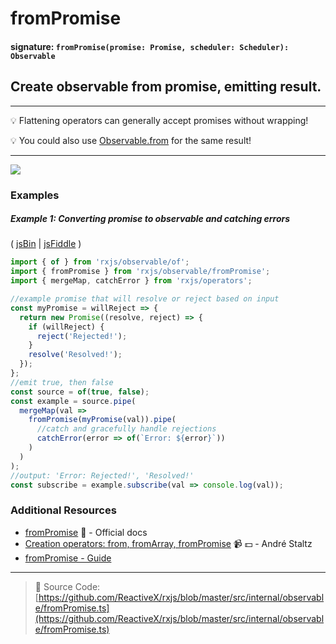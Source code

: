 # fromPromise

#### signature: `fromPromise(promise: Promise, scheduler: Scheduler): Observable`

## Create observable from promise, emitting result.



---

:bulb: Flattening operators can generally accept promises without wrapping!

:bulb: You could also use [Observable.from](from.md) for the same result!

---

<a href="https://ultimateangular.com/?ref=76683_kee7y7vk"><img src="https://ultimateangular.com/assets/img/banners/ua-leader.svg"></a>

### Examples

##### Example 1: Converting promise to observable and catching errors

( [jsBin](http://jsbin.com/cokivecima/1/edit?js,console) |
[jsFiddle](https://jsfiddle.net/btroncone/upy6nr6n/) )

```js
import { of } from 'rxjs/observable/of';
import { fromPromise } from 'rxjs/observable/fromPromise';
import { mergeMap, catchError } from 'rxjs/operators';

//example promise that will resolve or reject based on input
const myPromise = willReject => {
  return new Promise((resolve, reject) => {
    if (willReject) {
      reject('Rejected!');
    }
    resolve('Resolved!');
  });
};
//emit true, then false
const source = of(true, false);
const example = source.pipe(
  mergeMap(val =>
    fromPromise(myPromise(val)).pipe(
      //catch and gracefully handle rejections
      catchError(error => of(`Error: ${error}`))
    )
  )
);
//output: 'Error: Rejected!', 'Resolved!'
const subscribe = example.subscribe(val => console.log(val));
```

### Additional Resources

* [fromPromise](http://reactivex.io/rxjs/class/es6/Observable.js~Observable.html#static-method-fromPromise)
  :newspaper: - Official docs
* [Creation operators: from, fromArray, fromPromise](https://egghead.io/lessons/rxjs-creation-operators-from-fromarray-frompromise?course=rxjs-beyond-the-basics-creating-observables-from-scratch)
  :video_camera: :dollar: - André Staltz
* [fromPromise - Guide](https://github.com/Reactive-Extensions/RxJS/blob/master/doc/gettingstarted/promises.md)

---

> :file_folder: Source Code:
> [https://github.com/ReactiveX/rxjs/blob/master/src/internal/observable/fromPromise.ts](https://github.com/ReactiveX/rxjs/blob/master/src/internal/observable/fromPromise.ts)
